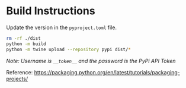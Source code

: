 # Build Instructions

Update the version in the `pyproject.toml` file.

```bash
rm -rf ./dist
python -m build
python -m twine upload --repository pypi dist/*
```

_Note: Username is `__token__` and the password is the PyPi API Token_

Reference: https://packaging.python.org/en/latest/tutorials/packaging-projects/

